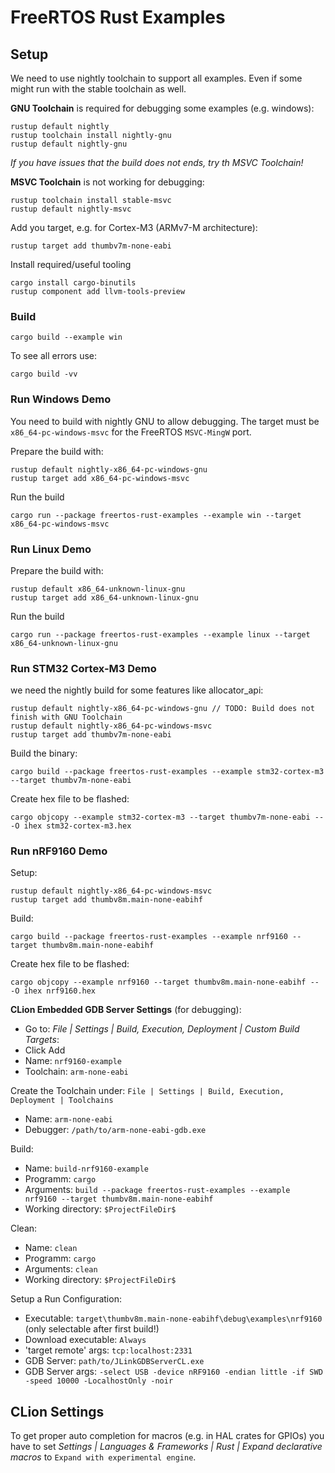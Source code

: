 # FreeRTOS Rust Examples

## Setup

We need to use nightly toolchain to support all examples. 
Even if some might run with the stable toolchain as well.

**GNU Toolchain** is required for debugging some examples (e.g. windows):

    rustup default nightly
    rustup toolchain install nightly-gnu
    rustup default nightly-gnu
    
_If you have issues that the build does not ends, try th MSVC Toolchain!_
    
**MSVC Toolchain** is not working for debugging:

    rustup toolchain install stable-msvc
    rustup default nightly-msvc
    
Add you target, e.g. for Cortex-M3 (ARMv7-M architecture):

    rustup target add thumbv7m-none-eabi
    
Install required/useful tooling

    cargo install cargo-binutils
    rustup component add llvm-tools-preview

### Build

    cargo build --example win
    
    
To see all errors use:

    cargo build -vv

### Run Windows Demo

You need to build with nightly GNU to allow debugging. 
The target must be `x86_64-pc-windows-msvc` for the FreeRTOS `MSVC-MingW` port.

Prepare the build with:

    rustup default nightly-x86_64-pc-windows-gnu
    rustup target add x86_64-pc-windows-msvc
    
Run the build

    cargo run --package freertos-rust-examples --example win --target x86_64-pc-windows-msvc

### Run Linux Demo


Prepare the build with:

    rustup default x86_64-unknown-linux-gnu
    rustup target add x86_64-unknown-linux-gnu

Run the build

    cargo run --package freertos-rust-examples --example linux --target x86_64-unknown-linux-gnu

### Run STM32 Cortex-M3 Demo

we need the nightly build for some features like allocator_api:

    rustup default nightly-x86_64-pc-windows-gnu // TODO: Build does not finish with GNU Toolchain
    rustup default nightly-x86_64-pc-windows-msvc
    rustup target add thumbv7m-none-eabi
    
Build the binary:

    cargo build --package freertos-rust-examples --example stm32-cortex-m3 --target thumbv7m-none-eabi
    
Create hex file to be flashed:

    cargo objcopy --example stm32-cortex-m3 --target thumbv7m-none-eabi -- -O ihex stm32-cortex-m3.hex

### Run nRF9160 Demo

Setup:

    rustup default nightly-x86_64-pc-windows-msvc
    rustup target add thumbv8m.main-none-eabihf
    
Build:
    
    cargo build --package freertos-rust-examples --example nrf9160 --target thumbv8m.main-none-eabihf

Create hex file to be flashed:

    cargo objcopy --example nrf9160 --target thumbv8m.main-none-eabihf -- -O ihex nrf9160.hex

**CLion Embedded GDB Server Settings** (for debugging):

* Go to: _File | Settings | Build, Execution, Deployment | Custom Build Targets_:
* Click Add
* Name: `nrf9160-example`
* Toolchain: `arm-none-eabi`

Create the Toolchain under: `File | Settings | Build, Execution, Deployment | Toolchains`

* Name: `arm-none-eabi`
* Debugger: `/path/to/arm-none-eabi-gdb.exe`

Build: 

* Name: `build-nrf9160-example`
* Programm: `cargo`
* Arguments: `build --package freertos-rust-examples --example nrf9160 --target thumbv8m.main-none-eabihf`
* Working directory: `$ProjectFileDir$`

Clean: 

* Name: `clean`
* Programm: `cargo`
* Arguments: `clean`
* Working directory: `$ProjectFileDir$`

Setup a Run Configuration: 

* Executable: `target\thumbv8m.main-none-eabihf\debug\examples\nrf9160` (only selectable after first build!)
* Download executable: `Always`
* 'target remote' args: `tcp:localhost:2331`
* GDB Server: `path/to/JLinkGDBServerCL.exe`
* GDB Server args: `-select USB -device nRF9160 -endian little -if SWD -speed 10000 -LocalhostOnly -noir`


## CLion Settings

To get proper auto completion for macros (e.g. in HAL crates for GPIOs) you have to set
*Settings | Languages & Frameworks | Rust | Expand declarative macros* to `Expand with experimental engine`.
